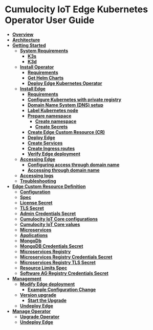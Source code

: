 # Cumulocity IoT Edge Kubernetes Operator User Guide

* **[Overview](https://github.com/SoftwareAG/edge-k8s-operator-docs/wiki/01-overview)**
* **[Architecture](https://github.com/SoftwareAG/edge-k8s-operator-docs/wiki/02-architecture)**
* **[Getting Started](https://github.com/SoftwareAG/edge-k8s-operator-docs/wiki/03-getting-started)**
    * **[System Requirements](https://github.com/SoftwareAG/edge-k8s-operator-docs/wiki/03-getting-started#system-requirements)**
        * **[K3s](https://github.com/SoftwareAG/edge-k8s-operator-docs/wiki/03-getting-started#k3s)**
        * **[K3d](https://github.com/SoftwareAG/edge-k8s-operator-docs/wiki/03-getting-started#k3d)**
    * **[Install Operator](https://github.com/SoftwareAG/edge-k8s-operator-docs/wiki/03-getting-started#install-operator)**
        * **[Requirements](https://github.com/SoftwareAG/edge-k8s-operator-docs/wiki/03-getting-started#requirements)**
        * **[Get Helm Charts](https://github.com/SoftwareAG/edge-k8s-operator-docs/wiki/03-getting-started#get-helm-charts)**
        * **[Deploy Edge Kubernetes Operator](https://github.com/SoftwareAG/edge-k8s-operator-docs/wiki/03-getting-started#deploy-edge-kubernetes-operator)**
    * **[Install Edge](https://github.com/SoftwareAG/edge-k8s-operator-docs/wiki/03-getting-started#install-edge)**
        * **[Requirements](https://github.com/SoftwareAG/edge-k8s-operator-docs/wiki/03-getting-started#requirements)**
        * **[Configure Kubernetes with private registry](https://github.com/SoftwareAG/edge-k8s-operator-docs/wiki/03-getting-started#configure-kubernetes-with-private-registry)**
        * **[Domain Name System (DNS) setup](https://github.com/SoftwareAG/edge-k8s-operator-docs/wiki/03-getting-started#domain-name-system-dns-setup)**
        * **[Label Kubernetes node](https://github.com/SoftwareAG/edge-k8s-operator-docs/wiki/03-getting-started#label-kubernetes-node)**
        * **[Prepare namespace](https://github.com/SoftwareAG/edge-k8s-operator-docs/wiki/03-getting-started#prepare-namespace)**
            * **[Create namespace](https://github.com/SoftwareAG/edge-k8s-operator-docs/wiki/03-getting-started#create-namespace)**
            * **[Create Secrets](https://github.com/SoftwareAG/edge-k8s-operator-docs/wiki/03-getting-started#create-secrets)**
        * **[Create Edge Custom Resource (CR)](https://github.com/SoftwareAG/edge-k8s-operator-docs/wiki/03-getting-started#create-edge-custom-resource-cr)**
        * **[Deploy Edge](https://github.com/SoftwareAG/edge-k8s-operator-docs/wiki/03-getting-started#deploy-edge)**
        * **[Create Services](https://github.com/SoftwareAG/edge-k8s-operator-docs/wiki/03-getting-started#create-services)**
        * **[Create Ingress routes](https://github.com/SoftwareAG/edge-k8s-operator-docs/wiki/03-getting-started#create-ingress-routes)**
        * **[Verify Edge deployment](https://github.com/SoftwareAG/edge-k8s-operator-docs/wiki/03-getting-started#verify-edge-deployment)**
    * **[Accessing Edge](https://github.com/SoftwareAG/edge-k8s-operator-docs/wiki/03-getting-started#accessing-edge)**
        * **[Configuring access through domain name](https://github.com/SoftwareAG/edge-k8s-operator-docs/wiki/03-getting-started#configuring-access-through-domain-name)**
        * **[Accessing through domain name](https://github.com/SoftwareAG/edge-k8s-operator-docs/wiki/03-getting-started#accessing-through-domain-name)**
    * **[Accessing logs](https://github.com/SoftwareAG/edge-k8s-operator-docs/wiki/03-getting-started#accessing-logs)**
    * **[Troubleshooting](https://github.com/SoftwareAG/edge-k8s-operator-docs/wiki/03-getting-started#troubleshooting)**
* **[Edge Custom Resource Definition](https://github.com/SoftwareAG/edge-k8s-operator-docs/wiki/04-edge-custom-resource-definition)**
    * **[Configuration](https://github.com/SoftwareAG/edge-k8s-operator-docs/wiki/04-edge-custom-resource-definition#configuration)**
    * **[Spec](https://github.com/SoftwareAG/edge-k8s-operator-docs/wiki/04-edge-custom-resource-definition#spec)**
    * **[License Secret](https://github.com/SoftwareAG/edge-k8s-operator-docs/wiki/04-edge-custom-resource-definition#license-secret)**
    * **[TLS Secret](https://github.com/SoftwareAG/edge-k8s-operator-docs/wiki/04-edge-custom-resource-definition#tls-secret)**
    * **[Admin Credentials Secret](https://github.com/SoftwareAG/edge-k8s-operator-docs/wiki/04-edge-custom-resource-definition#admin-credentials-secret)**
    * **[Cumulocity IoT Core configurations](https://github.com/SoftwareAG/edge-k8s-operator-docs/wiki/04-edge-custom-resource-definition#cumulocity-iot-core-configurations)**
    * **[Cumulocity IoT Core values](https://github.com/SoftwareAG/edge-k8s-operator-docs/wiki/04-edge-custom-resource-definition#cumulocity-iot-core-values)**
    * **[Microservices](https://github.com/SoftwareAG/edge-k8s-operator-docs/wiki/04-edge-custom-resource-definition#microservices)**
    * **[Applications](https://github.com/SoftwareAG/edge-k8s-operator-docs/wiki/04-edge-custom-resource-definition#applications)**
    * **[MongoDb](https://github.com/SoftwareAG/edge-k8s-operator-docs/wiki/04-edge-custom-resource-definition#mongodb)**
    * **[MongoDB Credentials Secret](https://github.com/SoftwareAG/edge-k8s-operator-docs/wiki/04-edge-custom-resource-definition#mongodb-credentials-secret)**
    * **[Microservices Registry](https://github.com/SoftwareAG/edge-k8s-operator-docs/wiki/04-edge-custom-resource-definition#microservices-registry)**
    * **[Microservices Registry Credentials Secret](https://github.com/SoftwareAG/edge-k8s-operator-docs/wiki/04-edge-custom-resource-definition#microservices-registry-credentials-secret)**
    * **[Microservices Registry TLS Secret](https://github.com/SoftwareAG/edge-k8s-operator-docs/wiki/04-edge-custom-resource-definition#microservices-registry-tls-secret)**
    * **[Resource Limits Spec](https://github.com/SoftwareAG/edge-k8s-operator-docs/wiki/04-edge-custom-resource-definition#resource-limits-spec)**
    * **[Software AG Registry Credentials Secret](https://github.com/SoftwareAG/edge-k8s-operator-docs/wiki/04-edge-custom-resource-definition#software-ag-registry-credentials-secret)**
* **[Management](https://github.com/SoftwareAG/edge-k8s-operator-docs/wiki/05-manage-edge-deployment)**
    * **[Modify Edge deployment](https://github.com/SoftwareAG/edge-k8s-operator-docs/wiki/05-manage-edge-deployment#modify-edge-deployment)**
        * **[Example Configuration Change](https://github.com/SoftwareAG/edge-k8s-operator-docs/wiki/05-manage-edge-deployment#example-configuration-change)**
    * **[Version upgrade](https://github.com/SoftwareAG/edge-k8s-operator-docs/wiki/05-manage-edge-deployment#version-upgrade)**
        * **[Start the Upgrade](https://github.com/SoftwareAG/edge-k8s-operator-docs/wiki/05-manage-edge-deployment#start-the-upgrade)**
    * **[Undeploy Edge](https://github.com/SoftwareAG/edge-k8s-operator-docs/wiki/05-manage-edge-deployment#undeploy-edge)**
* **[Manage Operator](https://github.com/SoftwareAG/edge-k8s-operator-docs/wiki/06-manage-operator)**
    * **[Upgrade Operator](https://github.com/SoftwareAG/edge-k8s-operator-docs/wiki/06-manage-operator#upgrade-operator)**
    * **[Undeploy Edge](https://github.com/SoftwareAG/edge-k8s-operator-docs/wiki/06-manage-operator#undeploy-operator)**
